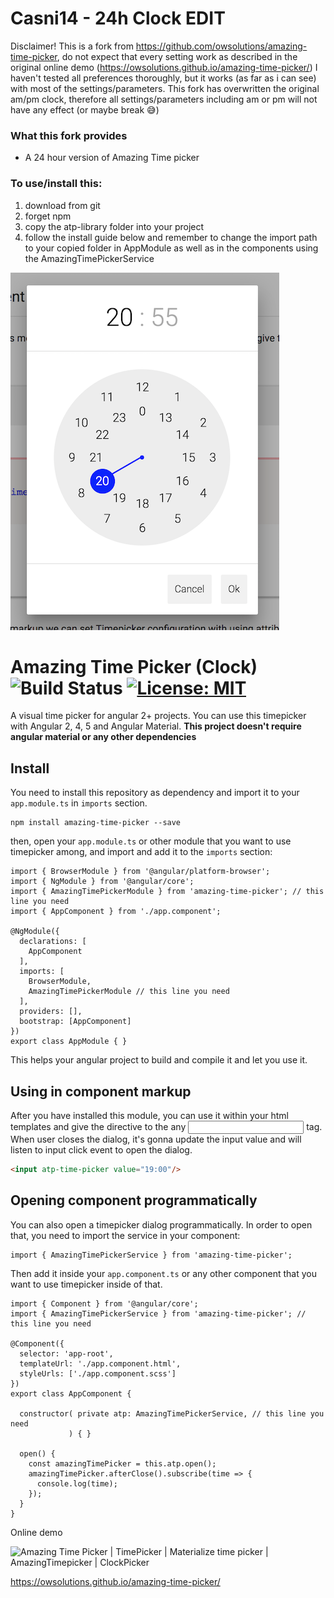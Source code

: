# Casni14 - 24h Clock EDIT
Disclaimer! This is a fork from https://github.com/owsolutions/amazing-time-picker, do not expect that every setting work as described in the original online demo (https://owsolutions.github.io/amazing-time-picker/)
I haven't tested all preferences thoroughly, but it works (as far as i can see) with most of the settings/parameters.
This fork has overwritten the original am/pm clock, therefore all settings/parameters including am or pm will not have any effect (or maybe break 😅) 

### What this fork provides
  * A 24 hour version of Amazing Time picker

### To use/install this: 
  1. download from git
  2. forget npm
  3. copy the atp-library folder into your project 
  4. follow the install guide below and remember to change the import path to your copied folder in AppModule as well as in the components using the AmazingTimePickerService



![24h Time Picker](time-picker24h.png)

# Amazing Time Picker (Clock) ![Build Status](https://travis-ci.org/owsolutions/amazing-time-picker.svg?branch=master) [![License: MIT](https://img.shields.io/badge/License-MIT-blue.svg)](https://opensource.org/licenses/MIT)

A visual time picker for angular 2+ projects. You can use this timepicker with Angular 2, 4, 5 and Angular Material. **This project doesn't require angular material or any other dependencies**

## Install
You need to install this repository as dependency and import it to your `app.module.ts` in `imports` section.

```
npm install amazing-time-picker --save
```

then, open your `app.module.ts` or other module that you want to use timepicker among, and import and add it to the `imports` section:

```
import { BrowserModule } from '@angular/platform-browser';
import { NgModule } from '@angular/core';
import { AmazingTimePickerModule } from 'amazing-time-picker'; // this line you need
import { AppComponent } from './app.component';

@NgModule({
  declarations: [
    AppComponent
  ],
  imports: [
    BrowserModule,
    AmazingTimePickerModule // this line you need
  ],
  providers: [],
  bootstrap: [AppComponent]
})
export class AppModule { }
```

This helps your angular project to build and compile it and let you use it.

## Using in component markup
After you have installed this module, you can use it within your html templates and give the directive to the any <input> tag. When user closes the dialog, it's gonna update the input value and will listen to input click event to open the dialog.

```html
<input atp-time-picker value="19:00"/>
```

## Opening component programmatically
You can also open a timepicker dialog programmatically. In order to open that, you need to import the service in your component:

```
import { AmazingTimePickerService } from 'amazing-time-picker';
```

Then add it inside your `app.component.ts` or any other component that you want to use timepicker inside of that.

```
import { Component } from '@angular/core';
import { AmazingTimePickerService } from 'amazing-time-picker'; // this line you need

@Component({
  selector: 'app-root',
  templateUrl: './app.component.html',
  styleUrls: ['./app.component.scss']
})
export class AppComponent {
  
  constructor( private atp: AmazingTimePickerService, // this line you need
             ) { }

  open() {
    const amazingTimePicker = this.atp.open();
    amazingTimePicker.afterClose().subscribe(time => {
      console.log(time);
    });
  }
}
```


Online demo

![Amazing Time Picker | TimePicker | Materialize time picker | AmazingTimepicker | ClockPicker](time-picker.jpg)

https://owsolutions.github.io/amazing-time-picker/
